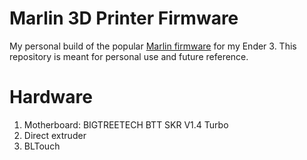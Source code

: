 # Marlin 3D Printer Firmware

My personal build of the popular [Marlin firmware](https://marlinfw.org/) for my Ender 3. This repository is meant for personal use and future reference.

# Hardware

1. Motherboard: BIGTREETECH BTT SKR V1.4 Turbo
2. Direct extruder
3. BLTouch
